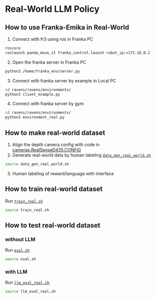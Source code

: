 # Real-World LLM Policy
## How to use Franka-Emika in Real-World

1. Connect with fr3 using ros in Franka PC
```bash
roscore
roslaunch panda_move_it franka_control.launch robot_ip:=172.16.0.2
```

2. Open the franka server in Franka PC
```bash
python3 /home/franka_env/server.py
```

3. Connect with franka server by example in Local PC
```bash
cd ravens/ravens/environments/
python3 client_example.py
```

4. Connect with franka server by gym
```bash
cd ravens/ravens/environments/
python3 environment_real.py
```

## How to make real-world dataset
1. Align the depth camera config with code in [cameras.RealSenseD435.CONFIG](ravens/ravens/environments/environment_real.py)
2. Generate real-world data by human labeling [`data_gen_real_world.sh`](scripts/data_gen_real_world.sh)
```bash
source data_gen_real_world.sh
```
3. Human labeling of reward/language with interface

## How to train real-world dataset
Run [`train_real.sh`](scripts/train_real.sh)
```bash
source train_real.sh
```

## How to test real-world dataset
### without LLM
Run [`eval.sh`](scripts/eval.sh)
```bash
source eval.sh
```
### with LLM
Run [`llm_eval_real.sh`](scripts/train_real.sh)
```bash
source llm_eval_real.sh
```